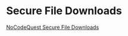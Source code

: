 # Secure File Downloads

[NoCodeQuest Secure File Downloads](https://NoCodeQuest.com/secure-file-downloads)
